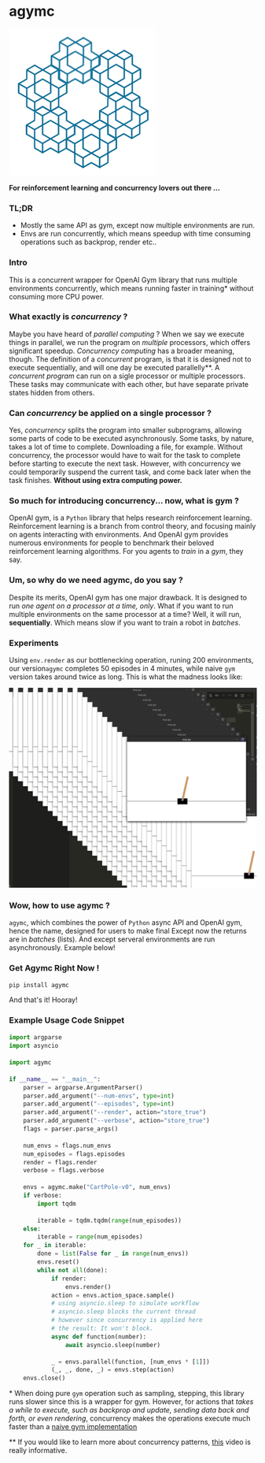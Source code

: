 # agymc

![gym](./assets/gym.png)

**For reinforcement learning and concurrency lovers out there ...**

### TL;DR

- Mostly the same API as gym, except now multiple environments are run.
- Envs are run concurrently, which means speedup with time consuming operations such as backprop, render etc..

### Intro

This is a concurrent wrapper for OpenAI Gym library that runs multiple environments concurrently, which means running faster in training\* without consuming more CPU power.

### What exactly is _concurrency_ ?

Maybe you have heard of _parallel computing_ ? When we say we execute things in parallel, we run the program on _multiple_ processors, which offers significant speedup. _Concurrency computing_ has a broader meaning, though. The definition of a _concurrent_ program, is that it is designed not to execute sequentially, and will one day be executed parallelly\*\*. A _concurrent program_ can run on a sigle processor or multiple processors. These tasks may communicate with each other, but have separate private states hidden from others.

### Can _concurrency_ be applied on a single processor ?

Yes, _concurrency_ splits the program into smaller subprograms, allowing some parts of code to be executed asynchronously. Some tasks, by nature, takes a lot of time to complete. Downloading a file, for example. Without concurrency, the processor would have to wait for the task to complete before starting to execute the next task. However, with concurrency we could temporarily suspend the current task, and come back later when the task finishes. **Without using extra computing power.**

### So much for introducing concurrency... now, what is gym ?

OpenAI gym, is a `Python` library that helps research reinforcement learning. Reinforcement learning is a branch from control theory, and focusing mainly on agents interacting with environments. And OpenAI gym provides numerous environments for people to benchmark their beloved reinforcement learning algorithms. For you agents to _train_ in a _gym_, they say.

### Um, so why do we need agymc, do you say ?

Despite its merits, OpenAI gym has one major drawback. It is designed to run _one agent on a processor at a time, only_. What if you want to run multiple environments on the same processor at a time? Well, it will run, **sequentially**. Which means slow if you want to train a robot in _batches_.

### Experiments

Using `env.render` as our bottlenecking operation, runing 200 environments, our version`agymc` completes 50 episodes in 4 minutes, while naive `gym` version takes around twice as long. This is what the madness looks like:

![Screenshot_1](./assets/Screenshot_1.png)

### Wow, how to use agymc ?

`agymc`, which combines the power of `Python` async API and OpenAI gym, hence the name, designed for users to make final Except now the returns are in _batches_ (lists). And except serveral environments are run asynchronously. Example below!

### Get Agymc Right Now !

```shell
pip install agymc
```

And that's it! Hooray!

### Example Usage Code Snippet

```python
import argparse
import asyncio

import agymc

if __name__ == "__main__":
    parser = argparse.ArgumentParser()
    parser.add_argument("--num-envs", type=int)
    parser.add_argument("--episodes", type=int)
    parser.add_argument("--render", action="store_true")
    parser.add_argument("--verbose", action="store_true")
    flags = parser.parse_args()

    num_envs = flags.num_envs
    num_episodes = flags.episodes
    render = flags.render
    verbose = flags.verbose

    envs = agymc.make("CartPole-v0", num_envs)
    if verbose:
        import tqdm

        iterable = tqdm.tqdm(range(num_episodes))
    else:
        iterable = range(num_episodes)
    for _ in iterable:
        done = list(False for _ in range(num_envs))
        envs.reset()
        while not all(done):
            if render:
                envs.render()
            action = envs.action_space.sample()
            # using asyncio.sleep to simulate workflow
            # asyncio.sleep blocks the current thread
            # however since concurrency is applied here
            # the result: It won't block.
            async def function(number):
                await asyncio.sleep(number)

            _ = envs.parallel(function, [num_envs * [1]])
            (_, _, done, _) = envs.step(action)
    envs.close()
```



\* When doing pure `gym` operation such as sampling, stepping, this library runs slower since this is a wrapper for gym. However, for actions that _takes a while to execute, such as backprop and update, sending data back and forth, or even rendering_, concurrency makes the operations execute much faster than a [naive gym implementation](./test/ref.py)

\*\* If you would like to learn more about concurrency patterns, [this](https://www.youtube.com/watch?v=rDRa23k70CU) video is really informative.